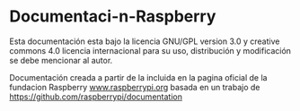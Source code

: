 # Documentaci-n-Raspberry

Esta documentación esta bajo la licencia GNU/GPL version 3.0 y creative commons 4.0 licencia internacional para su uso, distribución y modificación se debe mencionar al autor.

Documentación creada a partir de la incluida en la pagina oficial de la fundacion Raspberry www.raspberrypi.org basada en un trabajo de https://github.com/raspberrypi/documentation
